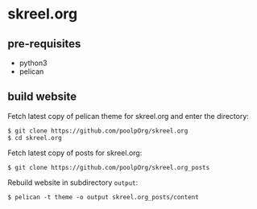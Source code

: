 # skreel.org

## pre-requisites

- python3
- pelican


## build website

Fetch latest copy of pelican theme for skreel.org and enter the directory:

    $ git clone https://github.com/poolpOrg/skreel.org
    $ cd skreel.org

Fetch latest copy of posts for skreel.org:

    $ git clone https://github.com/poolpOrg/skreel.org_posts

Rebuild website in subdirectory `output`:

    $ pelican -t theme -o output skreel.org_posts/content
